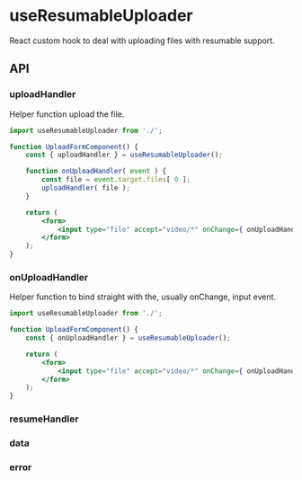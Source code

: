 # useResumableUploader

React custom hook to deal with uploading files with resumable support.

## API

### uploadHandler

Helper function upload the file.

```jsx
import useResumableUploader from './';

function UploadFormComponent() {
	const { uploadHandler } = useResumableUploader();

	function onUploadHandler( event ) {
		const file = event.target.files[ 0 ];
		uploadHandler( file );
	}

	return (
		<form>
			<input type="file" accept="video/*" onChange={ onUploadHandler } />
		</form>
	);
}
```

### onUploadHandler

Helper function to bind straight with the, usually onChange, input event.

```jsx
import useResumableUploader from './';

function UploadFormComponent() {
	const { onUploadHandler } = useResumableUploader();

	return (
		<form>
			<input type="file" accept="video/*" onChange={ onUploadHandler } />
		</form>
	);
}
```

### resumeHandler

### data

### error



